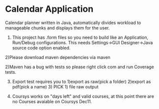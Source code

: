 # Calendar Application
Calendar planner written in Java, automatically divides workload to manageable chunks and displays them for the user.

1) This project has .form files so you need to build like an Application, Run/Debug configurations.
This needs Settings->GUI Designer->Java source code option enabled.

2)Please download maven dependencies via maven

2)Maven has a bug with tests so please right click com and run Coverage tests.

3) Export test requires you to
    1)export as raw(pick a folder)
    2)export as pdf(pick a name)
    3) PICK 1) file raw output

4) Coursys works on "days left" and valid courses, at this point there are no Courses avaiable on Coursys Dec11.
